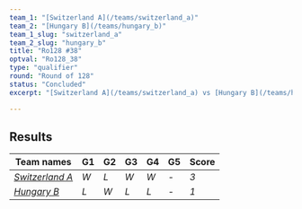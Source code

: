 ```yaml
---
team_1: "[Switzerland A](/teams/switzerland_a)"
team_2: "[Hungary B](/teams/hungary_b)"
team_1_slug: "switzerland_a"
team_2_slug: "hungary_b"
title: "Ro128 #38"
optval: "Ro128_38"
type: "qualifier"
round: "Round of 128"
status: "Concluded"
excerpt: "[Switzerland A](/teams/switzerland_a) vs [Hungary B](/teams/hungary_b)"

---
```

## Results

| Team names | G1 | G2 | G3 | G4 | G5 | Score |
| -- | -- | -- | -- | -- | -- | -- |
| *[Switzerland A](/teams/switzerland_a)* | *W* | *L* | *W* | *W* | *-* | *3* |
| *[Hungary B](/teams/hungary_b)* | *L* | *W* | *L* | *L* | *-* | *1* |
